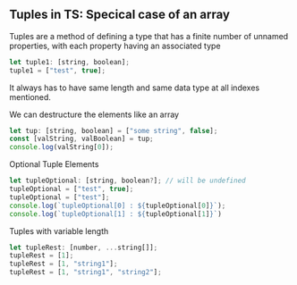 ## Tuples in TS: Specical case of an array

Tuples are a method of defining a type that has a finite number of unnamed properties, with each property having an associated type

```js
let tuple1: [string, boolean];
tuple1 = ["test", true];
```

It always has to have same length and same data type at all indexes mentioned.

We can destructure the elements like an array

```js
let tup: [string, boolean] = ["some string", false];
const [valString, valBoolean] = tup;
console.log(valString[0]);
```

Optional Tuple Elements

```js
let tupleOptional: [string, boolean?]; // will be undefined
tupleOptional = ["test", true];
tupleOptional = ["test"];
console.log(`tupleOptional[0] : ${tupleOptional[0]}`);
console.log(`tupleOptional[1] : ${tupleOptional[1]}`)
```

Tuples with variable length

```js
let tupleRest: [number, ...string[]];
tupleRest = [1];
tupleRest = [1, "string1"];
tupleRest = [1, "string1", "string2"];
```
